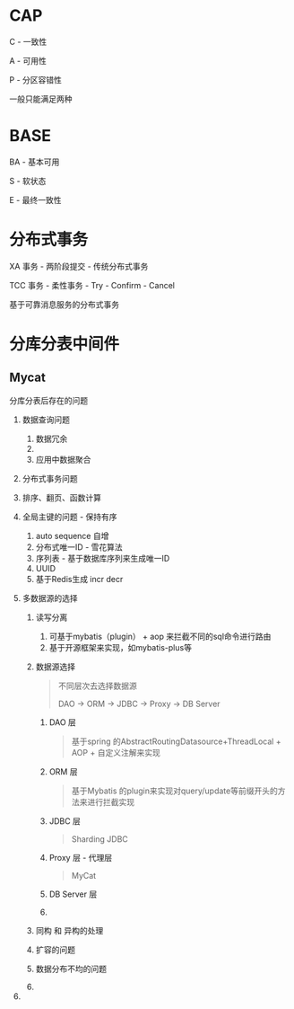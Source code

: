 # CAP

C - 一致性

A - 可用性

P - 分区容错性

一般只能满足两种



# BASE

BA - 基本可用

S - 软状态

E - 最终一致性



# 分布式事务

XA 事务 - 两阶段提交 - 传统分布式事务

TCC 事务 - 柔性事务 - Try - Confirm - Cancel

基于可靠消息服务的分布式事务





# 分库分表中间件

## Mycat 





分库分表后存在的问题

1. 数据查询问题
   1. 数据冗余
   2. 
   3. 应用中数据聚合

2. 分布式事务问题

3. 排序、翻页、函数计算

4. 全局主键的问题 - 保持有序

   1. auto sequence 自增
   2. 分布式唯一ID - 雪花算法
   3. 序列表 - 基于数据库序列来生成唯一ID
   4. UUID
   5. 基于Redis生成 incr decr

5. 多数据源的选择 

   1. 读写分离 

      1. 可基于mybatis（plugin） + aop 来拦截不同的sql命令进行路由
      2. 基于开源框架来实现，如mybatis-plus等

   2. 数据源选择

      > 不同层次去选择数据源
      >
      > DAO -> ORM -> JDBC -> Proxy -> DB Server

      1. DAO 层

         > 基于spring 的AbstractRoutingDatasource+ThreadLocal + AOP + 自定义注解来实现

      2. ORM 层

         > 基于Mybatis 的plugin来实现对query/update等前缀开头的方法来进行拦截实现

      3. JDBC 层

         > Sharding JDBC 

      4. Proxy 层 - 代理层

         > MyCat

      5. DB Server 层

         > 

      6. 

   3. 同构 和 异构的处理

   4. 扩容的问题

   5. 数据分布不均的问题

   6. 

6. 